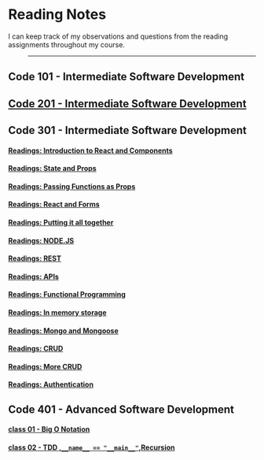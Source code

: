 # **Reading Notes**

I can keep track of my observations and questions from the reading assignments throughout my course.

 > ---

## **Code 101 - Intermediate Software Development**

## [**Code 201 - Intermediate Software Development**](https://github.com/IsmailAlamir/my-notes)

## **Code 301 - Intermediate Software Development**
#### [Readings: Introduction to React and Components](Class-01.md)
#### [Readings: State and Props](Class-02.md)
#### [Readings: Passing Functions as Props](Class-03.md)
#### [Readings: React and Forms](Class-04.md)
#### [Readings: Putting it all together](Class-05.md)
#### [Readings: NODE.JS](Class-06.md)
#### [Readings: REST](Class-07.md)
#### [Readings: APIs](Class-08.md)
#### [Readings: Functional Programming](Class-09.md)
#### [Readings: In memory storage](Class-10.md)
#### [Readings: Mongo and Mongoose](Class-11.md)
#### [Readings: CRUD](Class-12.md)
#### [Readings: More CRUD](Class-13.md)
#### [Readings: Authentication](Class-15.md)







 


## **Code 401 - Advanced Software Development**
#### [class 01 - Big O Notation](code-401-python/class-01/README.md)
#### [class 02 - TDD ,``` __name__ == "__main__" ```,Recursion](code-401-python/class-02/README.md)

